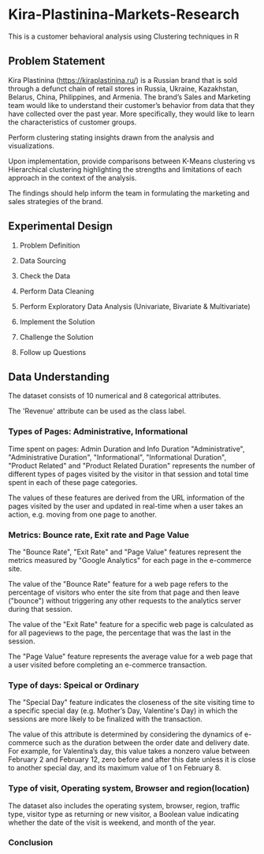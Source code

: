 # Kira-Plastinina-Markets-Research
This is a customer behavioral analysis using Clustering techniques in R 

## Problem Statement

Kira Plastinina (https://kiraplastinina.ru/) is a Russian brand that is sold through a defunct chain of retail stores in Russia, Ukraine, Kazakhstan, Belarus, China, Philippines, and Armenia. 
The brand’s Sales and Marketing team would like to understand their customer’s behavior from data that they have collected over the past year. More specifically, they would like to learn the characteristics of customer groups.

Perform clustering stating insights drawn from the analysis and visualizations.

Upon implementation, provide comparisons between K-Means clustering vs Hierarchical clustering highlighting the strengths and limitations of each approach in the context of the analysis.

The findings should help inform the team in formulating the marketing and sales strategies of the brand.

## Experimental Design
1. Problem Definition

2. Data Sourcing

3. Check the Data

4. Perform Data Cleaning

5. Perform Exploratory Data Analysis  (Univariate, Bivariate & Multivariate)

6. Implement the Solution

7. Challenge the Solution

8. Follow up Questions

## Data Understanding

The dataset consists of 10 numerical and 8 categorical attributes.

The 'Revenue' attribute can be used as the class label.

### Types of Pages: Administrative, Informational

Time spent on pages: Admin Duration and Info Duration
"Administrative", "Administrative Duration", "Informational", "Informational Duration", "Product Related" and "Product Related Duration" represents the number of different types of pages visited by the visitor in that session and total time spent in each of these page categories.

The values of these features are derived from the URL information of the pages visited by the user and updated in real-time when a user takes an action, e.g. moving from one page to another.

### Metrics: Bounce rate, Exit rate and Page Value
The "Bounce Rate", "Exit Rate" and "Page Value" features represent the metrics measured by "Google Analytics" for each page in the e-commerce site.

The value of the "Bounce Rate" feature for a web page refers to the percentage of visitors who enter the site from that page and then leave ("bounce") without triggering any other requests to the analytics server during that session.

The value of the "Exit Rate" feature for a specific web page is calculated as for all pageviews to the page, the percentage that was the last in the session.

The "Page Value" feature represents the average value for a web page that a user visited before completing an e-commerce transaction.

### Type of days: Speical or Ordinary
The "Special Day" feature indicates the closeness of the site visiting time to a specific special day (e.g. Mother’s Day, Valentine's Day) in which the sessions are more likely to be finalized with the transaction.

The value of this attribute is determined by considering the dynamics of e-commerce such as the duration between the order date and delivery date. For example, for Valentina’s day, this value takes a nonzero value between February 2 and February 12, zero before and after this date unless it is close to another special day, and its maximum value of 1 on February 8.

### Type of visit, Operating system, Browser and region(location)
The dataset also includes the operating system, browser, region, traffic type, visitor type as returning or new visitor, a Boolean value indicating whether the date of the visit is weekend, and month of the year.

### Conclusion
